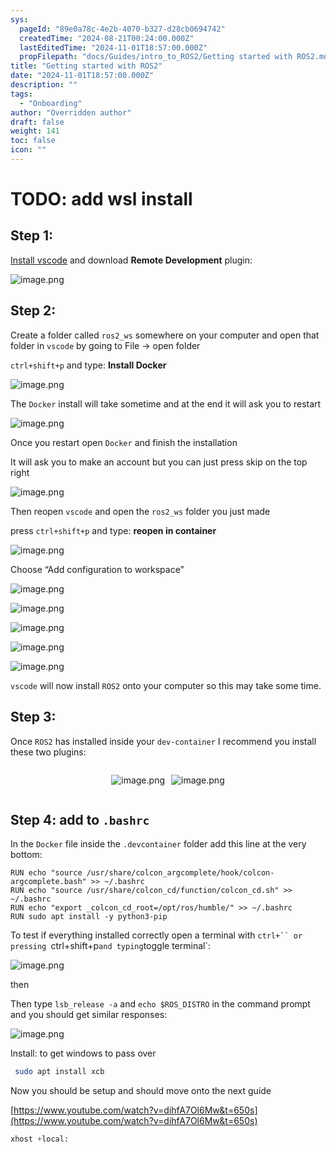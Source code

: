 ```yaml
---
sys:
  pageId: "89e0a78c-4e2b-4070-b327-d28cb0694742"
  createdTime: "2024-08-21T00:24:00.000Z"
  lastEditedTime: "2024-11-01T18:57:00.000Z"
  propFilepath: "docs/Guides/intro_to_ROS2/Getting started with ROS2.md"
title: "Getting started with ROS2"
date: "2024-11-01T18:57:00.000Z"
description: ""
tags:
  - "Onboarding"
author: "Overridden author"
draft: false
weight: 141
toc: false
icon: ""
---
```


# TODO: add wsl install

## Step 1:

[Install vscode](https://code.visualstudio.com/download) and download **Remote Development** plugin:

![image.png](https://prod-files-secure.s3.us-west-2.amazonaws.com/d518164a-d88e-44d1-a4ee-3adb3bd8bce0/efb52993-1881-4a40-b95e-6f020334f022/image.png?X-Amz-Algorithm=AWS4-HMAC-SHA256&X-Amz-Content-Sha256=UNSIGNED-PAYLOAD&X-Amz-Credential=ASIAZI2LB466W7CC7UXW%2F20250330%2Fus-west-2%2Fs3%2Faws4_request&X-Amz-Date=20250330T110151Z&X-Amz-Expires=3600&X-Amz-Security-Token=IQoJb3JpZ2luX2VjECAaCXVzLXdlc3QtMiJIMEYCIQDKn%2Bu0d2XiekjxNgEgQmlxbo155ddXsjMJuwfzS%2BMX9gIhAMXHHrdn9IMAptlreUMxtv3JUueYfTqFy6rJWJWdZL%2BhKogECIn%2F%2F%2F%2F%2F%2F%2F%2F%2F%2FwEQABoMNjM3NDIzMTgzODA1IgyEJV%2BOFrR3e8v76aMq3APN11%2BTjQAuqJ6xvKvoWVMf0Q2u33wW1IohPscKhqwBwWCtYGNbYS6wYQV9rlSZrYVzGqtGxscdEgLZt1hIWIs57BJHA6XK%2BMDdx3QqzxW4CMK5HyhT9NKyUtYpZ2uk1z7cAiRUh86eYbrqF1Hd3vE9k2mfBZeViJ1EylwsFgTNm8XS0camFwvORXjmsqXvU6TQQKScGn%2BeOi0PflDqjip6Wp5SGmP%2FW%2FIuoA8T31wSDRzo0pFO12ghxZ8jmJYamW4hJhcfpn3B3naThV39uaTJPcczDl3mEKqOFD5aXcqu5MpYKlk9zCnhL5EGw4l7t4lpFZbDbVuh7lHfUX1dfnFnFGcjoZPUseTeYAHHzUQqWifgkw%2BKFUiSAyHgeL10vLuZ%2FTZCOgeQXCli9x78D1bWLnT%2FA05wQqCDPp%2Blg4jw6cDOU9yK%2Bzj4DToS0id%2BCgOHQXkLLSlxPcN%2FcHmWc21Lx4rf8q2aM6HsTvhkbKTDhdp98gnE8mEqSgjH58Z%2B9PW020QB7dBiCiKFQ1x5RRMr8eh9jXj3z1wY%2BxvtDQ01QJ71Gb%2Fjf4TIEP2iWPbFIrvM2g2zRUj8fXZs0O983TYMGS8j%2FxIzUUufn2PGgPs6tpQ%2BkoFnAITCu6jzQzCz8KO%2FBjqkAV%2FWqw3VSVq%2BtfCYMbpoQN9vgcGtkezlyAhpbkS8m7OLRKbLI%2BFT62D25QaV2OXJOXRklYlknH%2BZKoD9Sa9E7wPgBpXi%2FQwsUBN%2BKu2mBZo%2BE0ywMr251lGs5RdjMmcVJ%2BfGsvGVx%2Bvw5E0gzXfCks%2BzJ%2BBcRtBSNvceSxaNNmHd%2BjP6AWDReZ2N%2FDAAMjrH409JlWdNfCX9Bm6TJVazQcIemm7Q&X-Amz-Signature=cd733e22c2d29db2a5bef95765b7d20641e262621b85a387e9f8718282c2d2e7&X-Amz-SignedHeaders=host&x-id=GetObject)

## Step 2:

Create a folder called `ros2_ws` somewhere on your computer and open that folder in `vscode` by going to File → open folder 

`ctrl+shift+p` and type: **Install Docker**

![image.png](https://prod-files-secure.s3.us-west-2.amazonaws.com/d518164a-d88e-44d1-a4ee-3adb3bd8bce0/2269dc0e-1cd5-47ff-bceb-c04ad9b2eab0/image.png?X-Amz-Algorithm=AWS4-HMAC-SHA256&X-Amz-Content-Sha256=UNSIGNED-PAYLOAD&X-Amz-Credential=ASIAZI2LB466W7CC7UXW%2F20250330%2Fus-west-2%2Fs3%2Faws4_request&X-Amz-Date=20250330T110151Z&X-Amz-Expires=3600&X-Amz-Security-Token=IQoJb3JpZ2luX2VjECAaCXVzLXdlc3QtMiJIMEYCIQDKn%2Bu0d2XiekjxNgEgQmlxbo155ddXsjMJuwfzS%2BMX9gIhAMXHHrdn9IMAptlreUMxtv3JUueYfTqFy6rJWJWdZL%2BhKogECIn%2F%2F%2F%2F%2F%2F%2F%2F%2F%2FwEQABoMNjM3NDIzMTgzODA1IgyEJV%2BOFrR3e8v76aMq3APN11%2BTjQAuqJ6xvKvoWVMf0Q2u33wW1IohPscKhqwBwWCtYGNbYS6wYQV9rlSZrYVzGqtGxscdEgLZt1hIWIs57BJHA6XK%2BMDdx3QqzxW4CMK5HyhT9NKyUtYpZ2uk1z7cAiRUh86eYbrqF1Hd3vE9k2mfBZeViJ1EylwsFgTNm8XS0camFwvORXjmsqXvU6TQQKScGn%2BeOi0PflDqjip6Wp5SGmP%2FW%2FIuoA8T31wSDRzo0pFO12ghxZ8jmJYamW4hJhcfpn3B3naThV39uaTJPcczDl3mEKqOFD5aXcqu5MpYKlk9zCnhL5EGw4l7t4lpFZbDbVuh7lHfUX1dfnFnFGcjoZPUseTeYAHHzUQqWifgkw%2BKFUiSAyHgeL10vLuZ%2FTZCOgeQXCli9x78D1bWLnT%2FA05wQqCDPp%2Blg4jw6cDOU9yK%2Bzj4DToS0id%2BCgOHQXkLLSlxPcN%2FcHmWc21Lx4rf8q2aM6HsTvhkbKTDhdp98gnE8mEqSgjH58Z%2B9PW020QB7dBiCiKFQ1x5RRMr8eh9jXj3z1wY%2BxvtDQ01QJ71Gb%2Fjf4TIEP2iWPbFIrvM2g2zRUj8fXZs0O983TYMGS8j%2FxIzUUufn2PGgPs6tpQ%2BkoFnAITCu6jzQzCz8KO%2FBjqkAV%2FWqw3VSVq%2BtfCYMbpoQN9vgcGtkezlyAhpbkS8m7OLRKbLI%2BFT62D25QaV2OXJOXRklYlknH%2BZKoD9Sa9E7wPgBpXi%2FQwsUBN%2BKu2mBZo%2BE0ywMr251lGs5RdjMmcVJ%2BfGsvGVx%2Bvw5E0gzXfCks%2BzJ%2BBcRtBSNvceSxaNNmHd%2BjP6AWDReZ2N%2FDAAMjrH409JlWdNfCX9Bm6TJVazQcIemm7Q&X-Amz-Signature=e886d938390dc066e66fcc911dbf254e4f794b7fd8bab64cc5808b91e5907392&X-Amz-SignedHeaders=host&x-id=GetObject)

The `Docker` install will take sometime and at the end it will ask you to restart

![image.png](https://prod-files-secure.s3.us-west-2.amazonaws.com/d518164a-d88e-44d1-a4ee-3adb3bd8bce0/ed233f78-be33-4b1f-b89c-9c346c0e961e/image.png?X-Amz-Algorithm=AWS4-HMAC-SHA256&X-Amz-Content-Sha256=UNSIGNED-PAYLOAD&X-Amz-Credential=ASIAZI2LB466W7CC7UXW%2F20250330%2Fus-west-2%2Fs3%2Faws4_request&X-Amz-Date=20250330T110151Z&X-Amz-Expires=3600&X-Amz-Security-Token=IQoJb3JpZ2luX2VjECAaCXVzLXdlc3QtMiJIMEYCIQDKn%2Bu0d2XiekjxNgEgQmlxbo155ddXsjMJuwfzS%2BMX9gIhAMXHHrdn9IMAptlreUMxtv3JUueYfTqFy6rJWJWdZL%2BhKogECIn%2F%2F%2F%2F%2F%2F%2F%2F%2F%2FwEQABoMNjM3NDIzMTgzODA1IgyEJV%2BOFrR3e8v76aMq3APN11%2BTjQAuqJ6xvKvoWVMf0Q2u33wW1IohPscKhqwBwWCtYGNbYS6wYQV9rlSZrYVzGqtGxscdEgLZt1hIWIs57BJHA6XK%2BMDdx3QqzxW4CMK5HyhT9NKyUtYpZ2uk1z7cAiRUh86eYbrqF1Hd3vE9k2mfBZeViJ1EylwsFgTNm8XS0camFwvORXjmsqXvU6TQQKScGn%2BeOi0PflDqjip6Wp5SGmP%2FW%2FIuoA8T31wSDRzo0pFO12ghxZ8jmJYamW4hJhcfpn3B3naThV39uaTJPcczDl3mEKqOFD5aXcqu5MpYKlk9zCnhL5EGw4l7t4lpFZbDbVuh7lHfUX1dfnFnFGcjoZPUseTeYAHHzUQqWifgkw%2BKFUiSAyHgeL10vLuZ%2FTZCOgeQXCli9x78D1bWLnT%2FA05wQqCDPp%2Blg4jw6cDOU9yK%2Bzj4DToS0id%2BCgOHQXkLLSlxPcN%2FcHmWc21Lx4rf8q2aM6HsTvhkbKTDhdp98gnE8mEqSgjH58Z%2B9PW020QB7dBiCiKFQ1x5RRMr8eh9jXj3z1wY%2BxvtDQ01QJ71Gb%2Fjf4TIEP2iWPbFIrvM2g2zRUj8fXZs0O983TYMGS8j%2FxIzUUufn2PGgPs6tpQ%2BkoFnAITCu6jzQzCz8KO%2FBjqkAV%2FWqw3VSVq%2BtfCYMbpoQN9vgcGtkezlyAhpbkS8m7OLRKbLI%2BFT62D25QaV2OXJOXRklYlknH%2BZKoD9Sa9E7wPgBpXi%2FQwsUBN%2BKu2mBZo%2BE0ywMr251lGs5RdjMmcVJ%2BfGsvGVx%2Bvw5E0gzXfCks%2BzJ%2BBcRtBSNvceSxaNNmHd%2BjP6AWDReZ2N%2FDAAMjrH409JlWdNfCX9Bm6TJVazQcIemm7Q&X-Amz-Signature=5d6c94c19f0bdcaa16ea9aa1df8216a35b081dd5ecee37ecd0c4862bb7937d21&X-Amz-SignedHeaders=host&x-id=GetObject)

Once you restart open `Docker` and finish the installation

It will ask you to make an account but you can just press skip on the top right

![image.png](https://prod-files-secure.s3.us-west-2.amazonaws.com/d518164a-d88e-44d1-a4ee-3adb3bd8bce0/21010ad9-1659-4fd9-9f59-9932a09b2a3d/image.png?X-Amz-Algorithm=AWS4-HMAC-SHA256&X-Amz-Content-Sha256=UNSIGNED-PAYLOAD&X-Amz-Credential=ASIAZI2LB466W7CC7UXW%2F20250330%2Fus-west-2%2Fs3%2Faws4_request&X-Amz-Date=20250330T110151Z&X-Amz-Expires=3600&X-Amz-Security-Token=IQoJb3JpZ2luX2VjECAaCXVzLXdlc3QtMiJIMEYCIQDKn%2Bu0d2XiekjxNgEgQmlxbo155ddXsjMJuwfzS%2BMX9gIhAMXHHrdn9IMAptlreUMxtv3JUueYfTqFy6rJWJWdZL%2BhKogECIn%2F%2F%2F%2F%2F%2F%2F%2F%2F%2FwEQABoMNjM3NDIzMTgzODA1IgyEJV%2BOFrR3e8v76aMq3APN11%2BTjQAuqJ6xvKvoWVMf0Q2u33wW1IohPscKhqwBwWCtYGNbYS6wYQV9rlSZrYVzGqtGxscdEgLZt1hIWIs57BJHA6XK%2BMDdx3QqzxW4CMK5HyhT9NKyUtYpZ2uk1z7cAiRUh86eYbrqF1Hd3vE9k2mfBZeViJ1EylwsFgTNm8XS0camFwvORXjmsqXvU6TQQKScGn%2BeOi0PflDqjip6Wp5SGmP%2FW%2FIuoA8T31wSDRzo0pFO12ghxZ8jmJYamW4hJhcfpn3B3naThV39uaTJPcczDl3mEKqOFD5aXcqu5MpYKlk9zCnhL5EGw4l7t4lpFZbDbVuh7lHfUX1dfnFnFGcjoZPUseTeYAHHzUQqWifgkw%2BKFUiSAyHgeL10vLuZ%2FTZCOgeQXCli9x78D1bWLnT%2FA05wQqCDPp%2Blg4jw6cDOU9yK%2Bzj4DToS0id%2BCgOHQXkLLSlxPcN%2FcHmWc21Lx4rf8q2aM6HsTvhkbKTDhdp98gnE8mEqSgjH58Z%2B9PW020QB7dBiCiKFQ1x5RRMr8eh9jXj3z1wY%2BxvtDQ01QJ71Gb%2Fjf4TIEP2iWPbFIrvM2g2zRUj8fXZs0O983TYMGS8j%2FxIzUUufn2PGgPs6tpQ%2BkoFnAITCu6jzQzCz8KO%2FBjqkAV%2FWqw3VSVq%2BtfCYMbpoQN9vgcGtkezlyAhpbkS8m7OLRKbLI%2BFT62D25QaV2OXJOXRklYlknH%2BZKoD9Sa9E7wPgBpXi%2FQwsUBN%2BKu2mBZo%2BE0ywMr251lGs5RdjMmcVJ%2BfGsvGVx%2Bvw5E0gzXfCks%2BzJ%2BBcRtBSNvceSxaNNmHd%2BjP6AWDReZ2N%2FDAAMjrH409JlWdNfCX9Bm6TJVazQcIemm7Q&X-Amz-Signature=8052b1a3b4b6de7aa1d596a13e2ed9779730f29caa339d616e6abd71a3b70585&X-Amz-SignedHeaders=host&x-id=GetObject)

Then reopen `vscode` and open the `ros2_ws` folder you just made

press `ctrl+shift+p` and type: **reopen in container**

![image.png](https://prod-files-secure.s3.us-west-2.amazonaws.com/d518164a-d88e-44d1-a4ee-3adb3bd8bce0/4e93b8c2-41ad-488c-8095-c74205196118/image.png?X-Amz-Algorithm=AWS4-HMAC-SHA256&X-Amz-Content-Sha256=UNSIGNED-PAYLOAD&X-Amz-Credential=ASIAZI2LB466W7CC7UXW%2F20250330%2Fus-west-2%2Fs3%2Faws4_request&X-Amz-Date=20250330T110151Z&X-Amz-Expires=3600&X-Amz-Security-Token=IQoJb3JpZ2luX2VjECAaCXVzLXdlc3QtMiJIMEYCIQDKn%2Bu0d2XiekjxNgEgQmlxbo155ddXsjMJuwfzS%2BMX9gIhAMXHHrdn9IMAptlreUMxtv3JUueYfTqFy6rJWJWdZL%2BhKogECIn%2F%2F%2F%2F%2F%2F%2F%2F%2F%2FwEQABoMNjM3NDIzMTgzODA1IgyEJV%2BOFrR3e8v76aMq3APN11%2BTjQAuqJ6xvKvoWVMf0Q2u33wW1IohPscKhqwBwWCtYGNbYS6wYQV9rlSZrYVzGqtGxscdEgLZt1hIWIs57BJHA6XK%2BMDdx3QqzxW4CMK5HyhT9NKyUtYpZ2uk1z7cAiRUh86eYbrqF1Hd3vE9k2mfBZeViJ1EylwsFgTNm8XS0camFwvORXjmsqXvU6TQQKScGn%2BeOi0PflDqjip6Wp5SGmP%2FW%2FIuoA8T31wSDRzo0pFO12ghxZ8jmJYamW4hJhcfpn3B3naThV39uaTJPcczDl3mEKqOFD5aXcqu5MpYKlk9zCnhL5EGw4l7t4lpFZbDbVuh7lHfUX1dfnFnFGcjoZPUseTeYAHHzUQqWifgkw%2BKFUiSAyHgeL10vLuZ%2FTZCOgeQXCli9x78D1bWLnT%2FA05wQqCDPp%2Blg4jw6cDOU9yK%2Bzj4DToS0id%2BCgOHQXkLLSlxPcN%2FcHmWc21Lx4rf8q2aM6HsTvhkbKTDhdp98gnE8mEqSgjH58Z%2B9PW020QB7dBiCiKFQ1x5RRMr8eh9jXj3z1wY%2BxvtDQ01QJ71Gb%2Fjf4TIEP2iWPbFIrvM2g2zRUj8fXZs0O983TYMGS8j%2FxIzUUufn2PGgPs6tpQ%2BkoFnAITCu6jzQzCz8KO%2FBjqkAV%2FWqw3VSVq%2BtfCYMbpoQN9vgcGtkezlyAhpbkS8m7OLRKbLI%2BFT62D25QaV2OXJOXRklYlknH%2BZKoD9Sa9E7wPgBpXi%2FQwsUBN%2BKu2mBZo%2BE0ywMr251lGs5RdjMmcVJ%2BfGsvGVx%2Bvw5E0gzXfCks%2BzJ%2BBcRtBSNvceSxaNNmHd%2BjP6AWDReZ2N%2FDAAMjrH409JlWdNfCX9Bm6TJVazQcIemm7Q&X-Amz-Signature=dc738c1a66ac63988e435414336eed3863d71c5f0d6327e75d7bc9a936e762be&X-Amz-SignedHeaders=host&x-id=GetObject)

Choose “Add configuration to workspace”

![image.png](https://prod-files-secure.s3.us-west-2.amazonaws.com/d518164a-d88e-44d1-a4ee-3adb3bd8bce0/9560b282-5060-4989-ba37-97e7b2c22476/image.png?X-Amz-Algorithm=AWS4-HMAC-SHA256&X-Amz-Content-Sha256=UNSIGNED-PAYLOAD&X-Amz-Credential=ASIAZI2LB466W7CC7UXW%2F20250330%2Fus-west-2%2Fs3%2Faws4_request&X-Amz-Date=20250330T110151Z&X-Amz-Expires=3600&X-Amz-Security-Token=IQoJb3JpZ2luX2VjECAaCXVzLXdlc3QtMiJIMEYCIQDKn%2Bu0d2XiekjxNgEgQmlxbo155ddXsjMJuwfzS%2BMX9gIhAMXHHrdn9IMAptlreUMxtv3JUueYfTqFy6rJWJWdZL%2BhKogECIn%2F%2F%2F%2F%2F%2F%2F%2F%2F%2FwEQABoMNjM3NDIzMTgzODA1IgyEJV%2BOFrR3e8v76aMq3APN11%2BTjQAuqJ6xvKvoWVMf0Q2u33wW1IohPscKhqwBwWCtYGNbYS6wYQV9rlSZrYVzGqtGxscdEgLZt1hIWIs57BJHA6XK%2BMDdx3QqzxW4CMK5HyhT9NKyUtYpZ2uk1z7cAiRUh86eYbrqF1Hd3vE9k2mfBZeViJ1EylwsFgTNm8XS0camFwvORXjmsqXvU6TQQKScGn%2BeOi0PflDqjip6Wp5SGmP%2FW%2FIuoA8T31wSDRzo0pFO12ghxZ8jmJYamW4hJhcfpn3B3naThV39uaTJPcczDl3mEKqOFD5aXcqu5MpYKlk9zCnhL5EGw4l7t4lpFZbDbVuh7lHfUX1dfnFnFGcjoZPUseTeYAHHzUQqWifgkw%2BKFUiSAyHgeL10vLuZ%2FTZCOgeQXCli9x78D1bWLnT%2FA05wQqCDPp%2Blg4jw6cDOU9yK%2Bzj4DToS0id%2BCgOHQXkLLSlxPcN%2FcHmWc21Lx4rf8q2aM6HsTvhkbKTDhdp98gnE8mEqSgjH58Z%2B9PW020QB7dBiCiKFQ1x5RRMr8eh9jXj3z1wY%2BxvtDQ01QJ71Gb%2Fjf4TIEP2iWPbFIrvM2g2zRUj8fXZs0O983TYMGS8j%2FxIzUUufn2PGgPs6tpQ%2BkoFnAITCu6jzQzCz8KO%2FBjqkAV%2FWqw3VSVq%2BtfCYMbpoQN9vgcGtkezlyAhpbkS8m7OLRKbLI%2BFT62D25QaV2OXJOXRklYlknH%2BZKoD9Sa9E7wPgBpXi%2FQwsUBN%2BKu2mBZo%2BE0ywMr251lGs5RdjMmcVJ%2BfGsvGVx%2Bvw5E0gzXfCks%2BzJ%2BBcRtBSNvceSxaNNmHd%2BjP6AWDReZ2N%2FDAAMjrH409JlWdNfCX9Bm6TJVazQcIemm7Q&X-Amz-Signature=0a6465ddc16bb88729034f295a973fb81853cf3ea221e65c6d10459c14079065&X-Amz-SignedHeaders=host&x-id=GetObject)

![image.png](https://prod-files-secure.s3.us-west-2.amazonaws.com/d518164a-d88e-44d1-a4ee-3adb3bd8bce0/2ee63f81-886b-48e8-a553-dc6e5eac99e4/image.png?X-Amz-Algorithm=AWS4-HMAC-SHA256&X-Amz-Content-Sha256=UNSIGNED-PAYLOAD&X-Amz-Credential=ASIAZI2LB466W7CC7UXW%2F20250330%2Fus-west-2%2Fs3%2Faws4_request&X-Amz-Date=20250330T110151Z&X-Amz-Expires=3600&X-Amz-Security-Token=IQoJb3JpZ2luX2VjECAaCXVzLXdlc3QtMiJIMEYCIQDKn%2Bu0d2XiekjxNgEgQmlxbo155ddXsjMJuwfzS%2BMX9gIhAMXHHrdn9IMAptlreUMxtv3JUueYfTqFy6rJWJWdZL%2BhKogECIn%2F%2F%2F%2F%2F%2F%2F%2F%2F%2FwEQABoMNjM3NDIzMTgzODA1IgyEJV%2BOFrR3e8v76aMq3APN11%2BTjQAuqJ6xvKvoWVMf0Q2u33wW1IohPscKhqwBwWCtYGNbYS6wYQV9rlSZrYVzGqtGxscdEgLZt1hIWIs57BJHA6XK%2BMDdx3QqzxW4CMK5HyhT9NKyUtYpZ2uk1z7cAiRUh86eYbrqF1Hd3vE9k2mfBZeViJ1EylwsFgTNm8XS0camFwvORXjmsqXvU6TQQKScGn%2BeOi0PflDqjip6Wp5SGmP%2FW%2FIuoA8T31wSDRzo0pFO12ghxZ8jmJYamW4hJhcfpn3B3naThV39uaTJPcczDl3mEKqOFD5aXcqu5MpYKlk9zCnhL5EGw4l7t4lpFZbDbVuh7lHfUX1dfnFnFGcjoZPUseTeYAHHzUQqWifgkw%2BKFUiSAyHgeL10vLuZ%2FTZCOgeQXCli9x78D1bWLnT%2FA05wQqCDPp%2Blg4jw6cDOU9yK%2Bzj4DToS0id%2BCgOHQXkLLSlxPcN%2FcHmWc21Lx4rf8q2aM6HsTvhkbKTDhdp98gnE8mEqSgjH58Z%2B9PW020QB7dBiCiKFQ1x5RRMr8eh9jXj3z1wY%2BxvtDQ01QJ71Gb%2Fjf4TIEP2iWPbFIrvM2g2zRUj8fXZs0O983TYMGS8j%2FxIzUUufn2PGgPs6tpQ%2BkoFnAITCu6jzQzCz8KO%2FBjqkAV%2FWqw3VSVq%2BtfCYMbpoQN9vgcGtkezlyAhpbkS8m7OLRKbLI%2BFT62D25QaV2OXJOXRklYlknH%2BZKoD9Sa9E7wPgBpXi%2FQwsUBN%2BKu2mBZo%2BE0ywMr251lGs5RdjMmcVJ%2BfGsvGVx%2Bvw5E0gzXfCks%2BzJ%2BBcRtBSNvceSxaNNmHd%2BjP6AWDReZ2N%2FDAAMjrH409JlWdNfCX9Bm6TJVazQcIemm7Q&X-Amz-Signature=3c0ad08d584b605ecfe46f2d8c9ea4be53607522b248bd5ca5e14bfb16d203a7&X-Amz-SignedHeaders=host&x-id=GetObject)

![image.png](https://prod-files-secure.s3.us-west-2.amazonaws.com/d518164a-d88e-44d1-a4ee-3adb3bd8bce0/ae1580b2-b048-407e-aed9-b584224a7a04/image.png?X-Amz-Algorithm=AWS4-HMAC-SHA256&X-Amz-Content-Sha256=UNSIGNED-PAYLOAD&X-Amz-Credential=ASIAZI2LB466W7CC7UXW%2F20250330%2Fus-west-2%2Fs3%2Faws4_request&X-Amz-Date=20250330T110151Z&X-Amz-Expires=3600&X-Amz-Security-Token=IQoJb3JpZ2luX2VjECAaCXVzLXdlc3QtMiJIMEYCIQDKn%2Bu0d2XiekjxNgEgQmlxbo155ddXsjMJuwfzS%2BMX9gIhAMXHHrdn9IMAptlreUMxtv3JUueYfTqFy6rJWJWdZL%2BhKogECIn%2F%2F%2F%2F%2F%2F%2F%2F%2F%2FwEQABoMNjM3NDIzMTgzODA1IgyEJV%2BOFrR3e8v76aMq3APN11%2BTjQAuqJ6xvKvoWVMf0Q2u33wW1IohPscKhqwBwWCtYGNbYS6wYQV9rlSZrYVzGqtGxscdEgLZt1hIWIs57BJHA6XK%2BMDdx3QqzxW4CMK5HyhT9NKyUtYpZ2uk1z7cAiRUh86eYbrqF1Hd3vE9k2mfBZeViJ1EylwsFgTNm8XS0camFwvORXjmsqXvU6TQQKScGn%2BeOi0PflDqjip6Wp5SGmP%2FW%2FIuoA8T31wSDRzo0pFO12ghxZ8jmJYamW4hJhcfpn3B3naThV39uaTJPcczDl3mEKqOFD5aXcqu5MpYKlk9zCnhL5EGw4l7t4lpFZbDbVuh7lHfUX1dfnFnFGcjoZPUseTeYAHHzUQqWifgkw%2BKFUiSAyHgeL10vLuZ%2FTZCOgeQXCli9x78D1bWLnT%2FA05wQqCDPp%2Blg4jw6cDOU9yK%2Bzj4DToS0id%2BCgOHQXkLLSlxPcN%2FcHmWc21Lx4rf8q2aM6HsTvhkbKTDhdp98gnE8mEqSgjH58Z%2B9PW020QB7dBiCiKFQ1x5RRMr8eh9jXj3z1wY%2BxvtDQ01QJ71Gb%2Fjf4TIEP2iWPbFIrvM2g2zRUj8fXZs0O983TYMGS8j%2FxIzUUufn2PGgPs6tpQ%2BkoFnAITCu6jzQzCz8KO%2FBjqkAV%2FWqw3VSVq%2BtfCYMbpoQN9vgcGtkezlyAhpbkS8m7OLRKbLI%2BFT62D25QaV2OXJOXRklYlknH%2BZKoD9Sa9E7wPgBpXi%2FQwsUBN%2BKu2mBZo%2BE0ywMr251lGs5RdjMmcVJ%2BfGsvGVx%2Bvw5E0gzXfCks%2BzJ%2BBcRtBSNvceSxaNNmHd%2BjP6AWDReZ2N%2FDAAMjrH409JlWdNfCX9Bm6TJVazQcIemm7Q&X-Amz-Signature=568e2e7ff01357108447ee5e15bbabf8a2a2fa4aa83662b6ee7e1a426d4b82a3&X-Amz-SignedHeaders=host&x-id=GetObject)

![image.png](https://prod-files-secure.s3.us-west-2.amazonaws.com/d518164a-d88e-44d1-a4ee-3adb3bd8bce0/53255b28-f75e-430f-b9e3-c0ac8577e42b/image.png?X-Amz-Algorithm=AWS4-HMAC-SHA256&X-Amz-Content-Sha256=UNSIGNED-PAYLOAD&X-Amz-Credential=ASIAZI2LB466W7CC7UXW%2F20250330%2Fus-west-2%2Fs3%2Faws4_request&X-Amz-Date=20250330T110151Z&X-Amz-Expires=3600&X-Amz-Security-Token=IQoJb3JpZ2luX2VjECAaCXVzLXdlc3QtMiJIMEYCIQDKn%2Bu0d2XiekjxNgEgQmlxbo155ddXsjMJuwfzS%2BMX9gIhAMXHHrdn9IMAptlreUMxtv3JUueYfTqFy6rJWJWdZL%2BhKogECIn%2F%2F%2F%2F%2F%2F%2F%2F%2F%2FwEQABoMNjM3NDIzMTgzODA1IgyEJV%2BOFrR3e8v76aMq3APN11%2BTjQAuqJ6xvKvoWVMf0Q2u33wW1IohPscKhqwBwWCtYGNbYS6wYQV9rlSZrYVzGqtGxscdEgLZt1hIWIs57BJHA6XK%2BMDdx3QqzxW4CMK5HyhT9NKyUtYpZ2uk1z7cAiRUh86eYbrqF1Hd3vE9k2mfBZeViJ1EylwsFgTNm8XS0camFwvORXjmsqXvU6TQQKScGn%2BeOi0PflDqjip6Wp5SGmP%2FW%2FIuoA8T31wSDRzo0pFO12ghxZ8jmJYamW4hJhcfpn3B3naThV39uaTJPcczDl3mEKqOFD5aXcqu5MpYKlk9zCnhL5EGw4l7t4lpFZbDbVuh7lHfUX1dfnFnFGcjoZPUseTeYAHHzUQqWifgkw%2BKFUiSAyHgeL10vLuZ%2FTZCOgeQXCli9x78D1bWLnT%2FA05wQqCDPp%2Blg4jw6cDOU9yK%2Bzj4DToS0id%2BCgOHQXkLLSlxPcN%2FcHmWc21Lx4rf8q2aM6HsTvhkbKTDhdp98gnE8mEqSgjH58Z%2B9PW020QB7dBiCiKFQ1x5RRMr8eh9jXj3z1wY%2BxvtDQ01QJ71Gb%2Fjf4TIEP2iWPbFIrvM2g2zRUj8fXZs0O983TYMGS8j%2FxIzUUufn2PGgPs6tpQ%2BkoFnAITCu6jzQzCz8KO%2FBjqkAV%2FWqw3VSVq%2BtfCYMbpoQN9vgcGtkezlyAhpbkS8m7OLRKbLI%2BFT62D25QaV2OXJOXRklYlknH%2BZKoD9Sa9E7wPgBpXi%2FQwsUBN%2BKu2mBZo%2BE0ywMr251lGs5RdjMmcVJ%2BfGsvGVx%2Bvw5E0gzXfCks%2BzJ%2BBcRtBSNvceSxaNNmHd%2BjP6AWDReZ2N%2FDAAMjrH409JlWdNfCX9Bm6TJVazQcIemm7Q&X-Amz-Signature=b95f7d0f238082c55cdb26cc55f9b34431efb528c6990ca9642020abe4277080&X-Amz-SignedHeaders=host&x-id=GetObject)

![image.png](https://prod-files-secure.s3.us-west-2.amazonaws.com/d518164a-d88e-44d1-a4ee-3adb3bd8bce0/7c562767-5af9-4ffb-97d1-327bcdf4ee00/image.png?X-Amz-Algorithm=AWS4-HMAC-SHA256&X-Amz-Content-Sha256=UNSIGNED-PAYLOAD&X-Amz-Credential=ASIAZI2LB466W7CC7UXW%2F20250330%2Fus-west-2%2Fs3%2Faws4_request&X-Amz-Date=20250330T110151Z&X-Amz-Expires=3600&X-Amz-Security-Token=IQoJb3JpZ2luX2VjECAaCXVzLXdlc3QtMiJIMEYCIQDKn%2Bu0d2XiekjxNgEgQmlxbo155ddXsjMJuwfzS%2BMX9gIhAMXHHrdn9IMAptlreUMxtv3JUueYfTqFy6rJWJWdZL%2BhKogECIn%2F%2F%2F%2F%2F%2F%2F%2F%2F%2FwEQABoMNjM3NDIzMTgzODA1IgyEJV%2BOFrR3e8v76aMq3APN11%2BTjQAuqJ6xvKvoWVMf0Q2u33wW1IohPscKhqwBwWCtYGNbYS6wYQV9rlSZrYVzGqtGxscdEgLZt1hIWIs57BJHA6XK%2BMDdx3QqzxW4CMK5HyhT9NKyUtYpZ2uk1z7cAiRUh86eYbrqF1Hd3vE9k2mfBZeViJ1EylwsFgTNm8XS0camFwvORXjmsqXvU6TQQKScGn%2BeOi0PflDqjip6Wp5SGmP%2FW%2FIuoA8T31wSDRzo0pFO12ghxZ8jmJYamW4hJhcfpn3B3naThV39uaTJPcczDl3mEKqOFD5aXcqu5MpYKlk9zCnhL5EGw4l7t4lpFZbDbVuh7lHfUX1dfnFnFGcjoZPUseTeYAHHzUQqWifgkw%2BKFUiSAyHgeL10vLuZ%2FTZCOgeQXCli9x78D1bWLnT%2FA05wQqCDPp%2Blg4jw6cDOU9yK%2Bzj4DToS0id%2BCgOHQXkLLSlxPcN%2FcHmWc21Lx4rf8q2aM6HsTvhkbKTDhdp98gnE8mEqSgjH58Z%2B9PW020QB7dBiCiKFQ1x5RRMr8eh9jXj3z1wY%2BxvtDQ01QJ71Gb%2Fjf4TIEP2iWPbFIrvM2g2zRUj8fXZs0O983TYMGS8j%2FxIzUUufn2PGgPs6tpQ%2BkoFnAITCu6jzQzCz8KO%2FBjqkAV%2FWqw3VSVq%2BtfCYMbpoQN9vgcGtkezlyAhpbkS8m7OLRKbLI%2BFT62D25QaV2OXJOXRklYlknH%2BZKoD9Sa9E7wPgBpXi%2FQwsUBN%2BKu2mBZo%2BE0ywMr251lGs5RdjMmcVJ%2BfGsvGVx%2Bvw5E0gzXfCks%2BzJ%2BBcRtBSNvceSxaNNmHd%2BjP6AWDReZ2N%2FDAAMjrH409JlWdNfCX9Bm6TJVazQcIemm7Q&X-Amz-Signature=44c243006700a086dbb14f95e7548117e143aea2d578fead98723ac1221795f5&X-Amz-SignedHeaders=host&x-id=GetObject)

`vscode` will now install `ROS2` onto your computer so this may take some time.

## Step 3:

Once `ROS2` has installed inside your `dev-container` I recommend you install these two plugins:

<div style="display: flex;flex-direction: row; column-gap:10px; max-width: 630px;justify-content: center;">
<div>

![image.png](https://prod-files-secure.s3.us-west-2.amazonaws.com/d518164a-d88e-44d1-a4ee-3adb3bd8bce0/3fc3d550-5a54-4ba1-ba6b-faa01cdb7369/image.png?X-Amz-Algorithm=AWS4-HMAC-SHA256&X-Amz-Content-Sha256=UNSIGNED-PAYLOAD&X-Amz-Credential=ASIAZI2LB466XNAZKZM2%2F20250330%2Fus-west-2%2Fs3%2Faws4_request&X-Amz-Date=20250330T110152Z&X-Amz-Expires=3600&X-Amz-Security-Token=IQoJb3JpZ2luX2VjECAaCXVzLXdlc3QtMiJIMEYCIQC9ovgFM%2BKQG5IR3d1u1wsUfpT7tDFl5GKj8JnRxKH%2BbQIhALu9xGM3Qo%2B%2FJZ2SvwiCYFANIJKeuN1y4O5P6D4Jp6VlKogECIn%2F%2F%2F%2F%2F%2F%2F%2F%2F%2FwEQABoMNjM3NDIzMTgzODA1Igyp0PAwh8SsdnDFkvsq3AO7P59BHbChe6ztJ13peIwK8mEVwTDfGkstGxVTMmSnovvURx9FR%2Ba4tHlEV9jUIMO8qh%2B85V%2F48uIUCBYcqInKiS4KeuvVAunAm5Fk77icZ2%2BwVbN73eilcgkubhr6zIixKeqERmAjFIpoUu%2B1ACXqTsCY3BL1G%2BxZR2t7FAdNkZZKpkd5c9JTXJwvrZfYUhTQQV5iLgmHhjVQCfpOhlgYsGD75XAlGGrdEZ8L9JYnLZNk7mRh0Z1JO1qsixwBRkYuALFgcqVCFjsTAuwKsAFqcRimXiqHms4P7QyxqiEqW6br83CSJGWVQWywUEQJg7jPYjU4mOUftDbIymUB5NeeLjcGDw62es7rbviT85sf7roSDfbq%2FwsS%2Ft%2BXnLG%2FbbbJ71cZ3tJ8qMr0zVXWOmhgWqy4RXJ0WOR4Ryxlo24w1%2B%2BlCsNIRnCKo29tiVJov%2FePRjZ1KjPHByguBPd3MNCPH%2BEnipXfA0BbhNc5Af6sf%2FJGyIaRhRe%2BWTJTIt5Sa%2Bbv8FGfPsl67k07Xq7FBKWTjtdFhvFC02lOX7OISqGWhHlC1hRW9npMXb4zU7nhMo2dGPJ3MzTI068dORzuziM5xqEF04CpcyMyrfj4dbo2rrH0i7xt9GTMhN3nDjCp8KO%2FBjqkAdR43lBTZw99Ruc%2BhsKXDWaNZZryWQrLuVyfOFOPeOaAifLpoVICW6wXec2YFgFM6%2FhEc%2B5aSgOm15D7DsvJyxx2h85owtXFBKU%2BplL73JQc0D%2FZ1DJCLqLE%2Fds6m8nMMzh6feFOmrdjhk77YWrQgKFlHVmsDhMKDMOL7WFcx41A8dr7tSJIS7eeCMQXUmag%2B1wEAag4hFGSvhj3M8308xEWc8w2&X-Amz-Signature=10bc4f4b31f39fb58f67dc20d96928c738609fbadf0f674d609d1246b07a867e&X-Amz-SignedHeaders=host&x-id=GetObject)

</div>
<div>

![image.png](https://prod-files-secure.s3.us-west-2.amazonaws.com/d518164a-d88e-44d1-a4ee-3adb3bd8bce0/d994cc66-13c2-4093-a5a3-f84cf4601a82/image.png?X-Amz-Algorithm=AWS4-HMAC-SHA256&X-Amz-Content-Sha256=UNSIGNED-PAYLOAD&X-Amz-Credential=ASIAZI2LB466UDHJWRG5%2F20250330%2Fus-west-2%2Fs3%2Faws4_request&X-Amz-Date=20250330T110152Z&X-Amz-Expires=3600&X-Amz-Security-Token=IQoJb3JpZ2luX2VjECAaCXVzLXdlc3QtMiJGMEQCIEqH0qhspxsROvE%2FmPk1z5QtivQqzm90MkUZSZfHuWExAiBlXGaL1LLu0hgt7P2FEwOn%2FawMNDBRMXDw8YkWH2i6HiqIBAiJ%2F%2F%2F%2F%2F%2F%2F%2F%2F%2F8BEAAaDDYzNzQyMzE4MzgwNSIMJvqctLCDLIMDI7u2KtwDtd5niSHv%2F3C9LJv%2FSsUyNDGvaIv2KU7QIYSDvFk7fpWdAV8vh%2BuybnN%2F3f%2FmBS5%2FcKmzBUPKDOD%2BYN40VxVjFczRaXWcTX0iubbqINCQNSPW9it71tihlWF0BQEvmYdDvJHongWmrXGmcn59qO59QL6Rc3Q5KgBBnBpbNujNOg5vBlQH1w6kItLqEf0kmDXBB27GnqActnPrSey3c5iGxNQYhhck%2BGiI4%2BbqmeEFVQyYE%2Fep8AVCoNzD1Vf%2FhGhQqymye%2BENq1b5Gi%2FoAIq%2BHaFLq9oBpHAc0qdSCJqXeDRo1PqtuY0U4qKht3nAyW4bxq70c8b2c8axf3TJ7pXDd7XWiN53mS%2BsVfXY9EdpoTkx9bX%2Fgwfk8gBepgG8f4Rp5J2msWkUkD2GDH1wUQefzBYq2SEqZfM2ZERUTyfDYPbgSe4tr2r5Z%2B3Wt96Pf%2FSzo9fU73zDsJQ2GuedXX%2Bf2PIsWauwge9B0BqgiZwC26mlKEroqT0jdJhfjuioALp%2BTXIKPcMXLZUSzTinlHhKq5cSdJSWJGWqqdJnq4HG3Df%2F00H0Zu5ryeCe3BBFyj9CqtguIIOGZuTiU5V%2BoHZcxKzpDBHfATrD4E7YJSwjR6yu0WDHvpreWS6fAVgwsfCjvwY6pgHQXhY9HCMZmtsuYDVl38A5l3E%2BvxYkP8rua8ME8EGKGZc2j%2FKg95P1YtujUP9ff%2Fi16w6Vb30dqSAxkrUpPrgPjg5z0aEHXkvHZTQvCZ62IyvHPcS0k46256WOcebZoPYDK3nv2CBK%2F1AnNTGFUKXX7LEBTHFeeD1NCPWb2i5iX%2FesXQ9cthzttAhu50ANGp2kD7HEBNWPRvg2sVtmLuf0clhfCH%2BB&X-Amz-Signature=af529181fb1cc218e129191d633b21a77381ad3ce72cb8fc10c2ecfe2c362c56&X-Amz-SignedHeaders=host&x-id=GetObject)

</div>
</div>

## Step 4: add to `.bashrc`

In the `Docker` file inside the `.devcontainer` folder add this line at the very bottom: 

```docker
RUN echo "source /usr/share/colcon_argcomplete/hook/colcon-argcomplete.bash" >> ~/.bashrc
RUN echo "source /usr/share/colcon_cd/function/colcon_cd.sh" >> ~/.bashrc
RUN echo "export _colcon_cd_root=/opt/ros/humble/" >> ~/.bashrc
RUN sudo apt install -y python3-pip 
```

To test if everything installed correctly open a terminal with `ctrl+`` or pressing `ctrl+shift+p` and typing `toggle terminal`:

![image.png](https://prod-files-secure.s3.us-west-2.amazonaws.com/d518164a-d88e-44d1-a4ee-3adb3bd8bce0/6a4943d8-b04e-4c02-9a58-775f3384d1a5/image.png?X-Amz-Algorithm=AWS4-HMAC-SHA256&X-Amz-Content-Sha256=UNSIGNED-PAYLOAD&X-Amz-Credential=ASIAZI2LB466W7CC7UXW%2F20250330%2Fus-west-2%2Fs3%2Faws4_request&X-Amz-Date=20250330T110151Z&X-Amz-Expires=3600&X-Amz-Security-Token=IQoJb3JpZ2luX2VjECAaCXVzLXdlc3QtMiJIMEYCIQDKn%2Bu0d2XiekjxNgEgQmlxbo155ddXsjMJuwfzS%2BMX9gIhAMXHHrdn9IMAptlreUMxtv3JUueYfTqFy6rJWJWdZL%2BhKogECIn%2F%2F%2F%2F%2F%2F%2F%2F%2F%2FwEQABoMNjM3NDIzMTgzODA1IgyEJV%2BOFrR3e8v76aMq3APN11%2BTjQAuqJ6xvKvoWVMf0Q2u33wW1IohPscKhqwBwWCtYGNbYS6wYQV9rlSZrYVzGqtGxscdEgLZt1hIWIs57BJHA6XK%2BMDdx3QqzxW4CMK5HyhT9NKyUtYpZ2uk1z7cAiRUh86eYbrqF1Hd3vE9k2mfBZeViJ1EylwsFgTNm8XS0camFwvORXjmsqXvU6TQQKScGn%2BeOi0PflDqjip6Wp5SGmP%2FW%2FIuoA8T31wSDRzo0pFO12ghxZ8jmJYamW4hJhcfpn3B3naThV39uaTJPcczDl3mEKqOFD5aXcqu5MpYKlk9zCnhL5EGw4l7t4lpFZbDbVuh7lHfUX1dfnFnFGcjoZPUseTeYAHHzUQqWifgkw%2BKFUiSAyHgeL10vLuZ%2FTZCOgeQXCli9x78D1bWLnT%2FA05wQqCDPp%2Blg4jw6cDOU9yK%2Bzj4DToS0id%2BCgOHQXkLLSlxPcN%2FcHmWc21Lx4rf8q2aM6HsTvhkbKTDhdp98gnE8mEqSgjH58Z%2B9PW020QB7dBiCiKFQ1x5RRMr8eh9jXj3z1wY%2BxvtDQ01QJ71Gb%2Fjf4TIEP2iWPbFIrvM2g2zRUj8fXZs0O983TYMGS8j%2FxIzUUufn2PGgPs6tpQ%2BkoFnAITCu6jzQzCz8KO%2FBjqkAV%2FWqw3VSVq%2BtfCYMbpoQN9vgcGtkezlyAhpbkS8m7OLRKbLI%2BFT62D25QaV2OXJOXRklYlknH%2BZKoD9Sa9E7wPgBpXi%2FQwsUBN%2BKu2mBZo%2BE0ywMr251lGs5RdjMmcVJ%2BfGsvGVx%2Bvw5E0gzXfCks%2BzJ%2BBcRtBSNvceSxaNNmHd%2BjP6AWDReZ2N%2FDAAMjrH409JlWdNfCX9Bm6TJVazQcIemm7Q&X-Amz-Signature=fb64855bc79f5b5e543f90c180306632d91c1115793bf3b2596a54ee9593b229&X-Amz-SignedHeaders=host&x-id=GetObject)

then 

Then type `lsb_release -a` and `echo $ROS_DISTRO` in the command prompt and you should get similar responses:

![image.png](https://prod-files-secure.s3.us-west-2.amazonaws.com/d518164a-d88e-44d1-a4ee-3adb3bd8bce0/3e635dec-a805-4e85-8b9e-d000e5b71a4e/image.png?X-Amz-Algorithm=AWS4-HMAC-SHA256&X-Amz-Content-Sha256=UNSIGNED-PAYLOAD&X-Amz-Credential=ASIAZI2LB466W7CC7UXW%2F20250330%2Fus-west-2%2Fs3%2Faws4_request&X-Amz-Date=20250330T110151Z&X-Amz-Expires=3600&X-Amz-Security-Token=IQoJb3JpZ2luX2VjECAaCXVzLXdlc3QtMiJIMEYCIQDKn%2Bu0d2XiekjxNgEgQmlxbo155ddXsjMJuwfzS%2BMX9gIhAMXHHrdn9IMAptlreUMxtv3JUueYfTqFy6rJWJWdZL%2BhKogECIn%2F%2F%2F%2F%2F%2F%2F%2F%2F%2FwEQABoMNjM3NDIzMTgzODA1IgyEJV%2BOFrR3e8v76aMq3APN11%2BTjQAuqJ6xvKvoWVMf0Q2u33wW1IohPscKhqwBwWCtYGNbYS6wYQV9rlSZrYVzGqtGxscdEgLZt1hIWIs57BJHA6XK%2BMDdx3QqzxW4CMK5HyhT9NKyUtYpZ2uk1z7cAiRUh86eYbrqF1Hd3vE9k2mfBZeViJ1EylwsFgTNm8XS0camFwvORXjmsqXvU6TQQKScGn%2BeOi0PflDqjip6Wp5SGmP%2FW%2FIuoA8T31wSDRzo0pFO12ghxZ8jmJYamW4hJhcfpn3B3naThV39uaTJPcczDl3mEKqOFD5aXcqu5MpYKlk9zCnhL5EGw4l7t4lpFZbDbVuh7lHfUX1dfnFnFGcjoZPUseTeYAHHzUQqWifgkw%2BKFUiSAyHgeL10vLuZ%2FTZCOgeQXCli9x78D1bWLnT%2FA05wQqCDPp%2Blg4jw6cDOU9yK%2Bzj4DToS0id%2BCgOHQXkLLSlxPcN%2FcHmWc21Lx4rf8q2aM6HsTvhkbKTDhdp98gnE8mEqSgjH58Z%2B9PW020QB7dBiCiKFQ1x5RRMr8eh9jXj3z1wY%2BxvtDQ01QJ71Gb%2Fjf4TIEP2iWPbFIrvM2g2zRUj8fXZs0O983TYMGS8j%2FxIzUUufn2PGgPs6tpQ%2BkoFnAITCu6jzQzCz8KO%2FBjqkAV%2FWqw3VSVq%2BtfCYMbpoQN9vgcGtkezlyAhpbkS8m7OLRKbLI%2BFT62D25QaV2OXJOXRklYlknH%2BZKoD9Sa9E7wPgBpXi%2FQwsUBN%2BKu2mBZo%2BE0ywMr251lGs5RdjMmcVJ%2BfGsvGVx%2Bvw5E0gzXfCks%2BzJ%2BBcRtBSNvceSxaNNmHd%2BjP6AWDReZ2N%2FDAAMjrH409JlWdNfCX9Bm6TJVazQcIemm7Q&X-Amz-Signature=69501cee0b794a3e7ff04746328d2599f8bb1f6e1957dbff00ab3821f2eadc43&X-Amz-SignedHeaders=host&x-id=GetObject)

Install:  to get windows to pass over

```bash
 sudo apt install xcb
```

Now you should be setup and should move onto the next guide 

[https://www.youtube.com/watch?v=dihfA7Ol6Mw&t=650s](https://www.youtube.com/watch?v=dihfA7Ol6Mw&t=650s)

```python
xhost +local:
```
